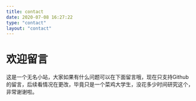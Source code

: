 ```yaml
---
title: contact
date: 2020-07-08 16:27:22
type: "contact"
layout: "contact"
---
```


# 欢迎留言

这是一个无名小站，大家如果有什么问题可以在下面留言哦，现在只支持Github的留言，后续看情况在更改，毕竟只是一个菜鸡大学生，没花多少时间研究这个，非常谢谢啦。

